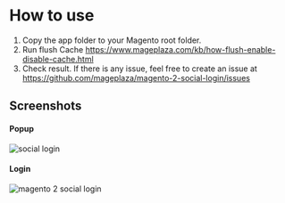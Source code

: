 # How to use

1. Copy the app folder to your Magento root folder.
2. Run flush Cache https://www.mageplaza.com/kb/how-flush-enable-disable-cache.html
3. Check result. If there is any issue, feel free to create an issue at https://github.com/mageplaza/magento-2-social-login/issues


## Screenshots

#### Popup

![social login](https://i.imgur.com/ELlJMuf.png)

#### Login

![magento 2 social login](https://i.imgur.com/VW4OPAZ.png)
